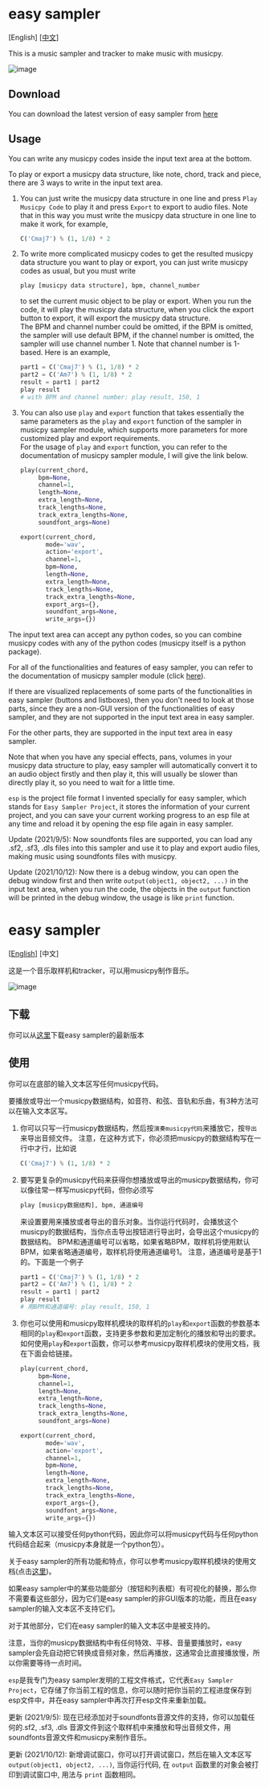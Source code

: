 # easy sampler

[English] [[中文](#easy-sampler-1)]

This is a music sampler and tracker to make music with musicpy.

![image](previews/1.jpg)

## Download

You can download the latest version of easy sampler from [here](https://www.jianguoyun.com/p/DfRvuNUQhPG0CBiVkqYE)

## Usage

You can write any musicpy codes inside the input text area at the bottom.

To play or export a musicpy data structure, like note, chord, track and piece, there are 3 ways to write in the input text area.

1. You can just write the musicpy data structure in one line and press `Play Musicpy Code` to play it and press `Export` to export to audio files. 
   Note that in this way you must write the musicpy data structure in one line to make it work, for example,
   ```python
   C('Cmaj7') % (1, 1/8) * 2
   ```

2. To write more complicated musicpy codes to get the resulted musicpy data structure you want to play or export, you can just write musicpy codes as usual, but you must write
   ```python
   play [musicpy data structure], bpm, channel_number
   ```
   to set the current music object to be play or export. When you run the code, it will play the musicpy data structure, when you click the export button to export, it will export  the musicpy data structure.  
   The BPM and channel number could be omitted, if the BPM is omitted, the sampler will use default BPM, if the channel number is omitted, the sampler will use channel number 1.
   Note that channel number is 1-based.
   Here is an example,
   ```python
   part1 = C('Cmaj7') % (1, 1/8) * 2
   part2 = C('Am7') % (1, 1/8) * 2
   result = part1 | part2
   play result
   # with BPM and channel number: play result, 150, 1
   ```

3. You can also use `play` and `export` function that takes essentially the same parameters as the `play` and `export` function of the sampler in musicpy sampler module, which supports more parameters for more customized play and export requirements.  
   For the usage of `play` and `export` function, you can refer to the documentation of musicpy sampler module, I will give the link below.
   
   ```python
   play(current_chord,
        bpm=None,
        channel=1,
        length=None,
        extra_length=None,
        track_lengths=None,
        track_extra_lengths=None,
        soundfont_args=None)
   
   export(current_chord,
          mode='wav',
          action='export',
          channel=1,
          bpm=None,
          length=None,
          extra_length=None,
          track_lengths=None,
          track_extra_lengths=None,
          export_args={},
          soundfont_args=None,
          write_args={})
   ```

The input text area can accept any python codes, so you can combine musicpy codes with any of the python codes (musicpy itself is a python package).

For all of the functionalities and features of easy sampler, you can refer to the documentation of musicpy sampler module (click [here](https://github.com/Rainbow-Dreamer/musicpy/wiki/musicpy-sampler-module)).

If there are visualized replacements of some parts of the functionalities in easy sampler (buttons and listboxes), then you don't need to look at those parts, since they are a non-GUI version of the functionalities of easy sampler, and they are not supported in the input text area in easy sampler.

For the other parts, they are supported in the input text area in easy sampler.

Note that when you have any special effects, pans, volumes in your musicpy data structure to play, easy sampler will automatically convert it to an audio object firstly and then play it, this will usually be slower than directly play it, so you need to wait for a little time. 

`esp` is the project file format I invented specially for easy sampler, which stands for `Easy Sampler Project`, it stores the information of your current project, and you can save your current working progress to an esp file at any time and reload it by opening the esp file again in easy sampler.

Update (2021/9/5): Now soundfonts files are supported, you can load any .sf2, .sf3, .dls files into this sampler and use it to play and export audio files, making music using soundfonts files with musicpy.

Update (2021/10/12): Now there is a debug window, you can open the debug window first and then write `output(object1, object2, ...)` in the input text area, when you run the code, the objects in the `output` function will be printed in the debug window, the usage is like `print` function.

# easy sampler

[[English](#easy-sampler)] [中文]

这是一个音乐取样机和tracker，可以用musicpy制作音乐。

![image](previews/2.jpg)

## 下载

你可以从[这里](https://www.jianguoyun.com/p/DfRvuNUQhPG0CBiVkqYE)下载easy sampler的最新版本

## 使用

你可以在底部的输入文本区写任何musicpy代码。

要播放或导出一个musicpy数据结构，如音符、和弦、音轨和乐曲，有3种方法可以在输入文本区写。

1. 你可以只写一行musicpy数据结构，然后按`演奏musicpy代码`来播放它，按`导出`来导出音频文件。
   注意，在这种方式下，你必须把musicpy的数据结构写在一行中才行，比如说
   ```python
   C('Cmaj7') % (1, 1/8) * 2
   ```

2. 要写更复杂的musicpy代码来获得你想播放或导出的musicpy数据结构，你可以像往常一样写musicpy代码，但你必须写
   ```python
   play [musicpy数据结构], bpm, 通道编号
   ```
   来设置要用来播放或者导出的音乐对象。当你运行代码时，会播放这个musicpy的数据结构，当你点击导出按钮进行导出时，会导出这个musicpy的数据结构。
   BPM和通道编号可以省略，如果省略BPM，取样机将使用默认BPM，如果省略通道编号，取样机将使用通道编号1。
   注意，通道编号是基于1的。下面是一个例子
   ```python
   part1 = C('Cmaj7') % (1, 1/8) * 2
   part2 = C('Am7') % (1, 1/8) * 2
   result = part1 | part2
   play result
   # 用BPM和通道编号: play result, 150, 1
   ```

3. 你也可以使用和musicpy取样机模块的取样机的`play`和`export`函数的参数基本相同的`play`和`export`函数，支持更多参数和更加定制化的播放和导出的要求。  
   如何使用`play`和`export`函数，你可以参考musicpy取样机模块的使用文档，我在下面会给链接。
   ```python
   play(current_chord,
        bpm=None,
        channel=1,
        length=None,
        extra_length=None,
        track_lengths=None,
        track_extra_lengths=None,
        soundfont_args=None)
   
   export(current_chord,
          mode='wav',
          action='export',
          channel=1,
          bpm=None,
          length=None,
          extra_length=None,
          track_lengths=None,
          track_extra_lengths=None,
          export_args={},
          soundfont_args=None,
          write_args={})
   ```

输入文本区可以接受任何python代码，因此你可以将musicpy代码与任何python代码结合起来（musicpy本身就是一个python包）。

关于easy sampler的所有功能和特点，你可以参考musicpy取样机模块的使用文档(点击[这里](https://github.com/Rainbow-Dreamer/musicpy/wiki/musicpy%E5%8F%96%E6%A0%B7%E6%9C%BA%E6%A8%A1%E5%9D%97))。

如果easy sampler中的某些功能部分（按钮和列表框）有可视化的替换，那么你不需要看这些部分，因为它们是easy sampler的非GUI版本的功能，而且在easy sampler的输入文本区不支持它们。

对于其他部分，它们在easy sampler的输入文本区中是被支持的。

注意，当你的musicpy数据结构中有任何特效、平移、音量要播放时，easy sampler会先自动把它转换成音频对象，然后再播放，这通常会比直接播放慢，所以你需要等待一点时间。

`esp`是我专门为easy sampler发明的工程文件格式，它代表`Easy Sampler Project`，它存储了你当前工程的信息，你可以随时把你当前的工程进度保存到esp文件中，并在easy sampler中再次打开esp文件来重新加载。

更新 (2021/9/5): 现在已经添加对于soundfonts音源文件的支持，你可以加载任何的.sf2, .sf3, .dls 音源文件到这个取样机中来播放和导出音频文件，用soundfonts音源文件和musicpy来制作音乐。

更新 (2021/10/12): 新增调试窗口，你可以打开调试窗口，然后在输入文本区写 `output(object1, object2, ...)`, 当你运行代码, 在 `output` 函数里的对象会被打印到调试窗口中, 用法与 `print` 函数相同。

